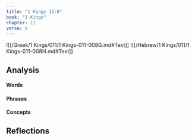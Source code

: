```yaml
---
title: "1 Kings 11:8"
book: "1 Kings"
chapter: 11
verse: 8
---
```

![[/Greek/1 Kings/011/1 Kings-011-008G.md#Text]]
![[/Hebrew/1 Kings/011/1 Kings-011-008H.md#Text]]

## Analysis

#### Words

#### Phrases

#### Concepts

## Reflections
